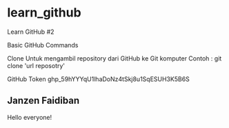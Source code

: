 # learn_github
Learn GitHub #2

Basic GitHub Commands

Clone
Untuk mengambil repository dari GitHub ke Git komputer
Contoh : 
git clone 'url reposotry'

GitHub Token
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


## Janzen Faidiban
Hello everyone!



